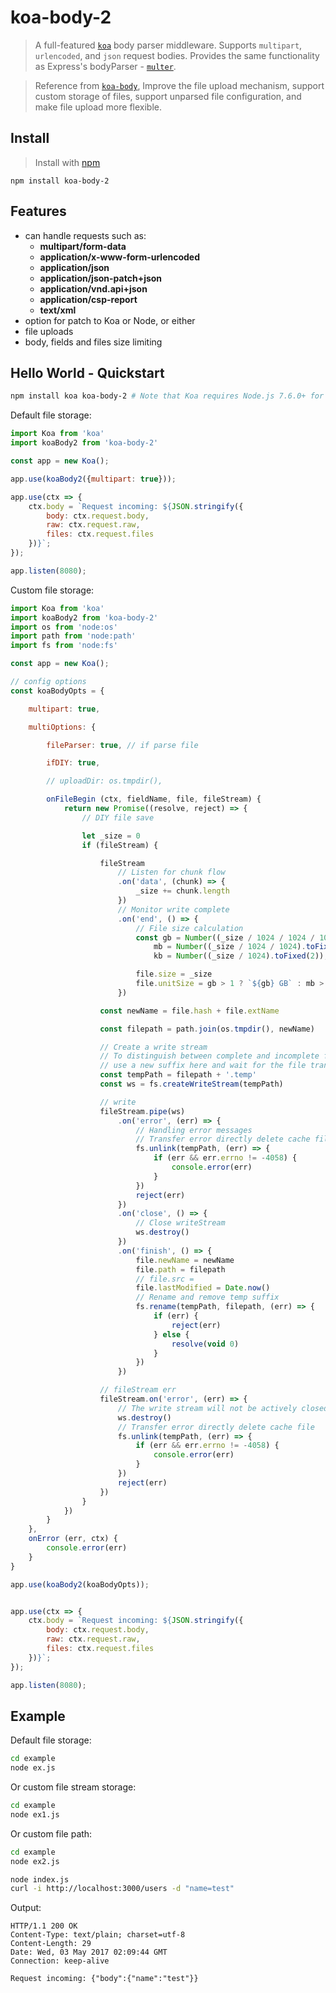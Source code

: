 # koa-body-2

> A full-featured [`koa`](https://github.com/koajs/koa) body parser middleware. Supports `multipart`, `urlencoded`, and `json` request bodies. Provides the same functionality as Express's bodyParser - [`multer`](https://github.com/expressjs/multer).         

> Reference from [`koa-body`](https://github.com/koajs/koa-body), Improve the file upload mechanism, support custom storage of files, support unparsed file configuration, and make file upload more flexible.     

## Install
>Install with [npm](https://github.com/npm/npm)     

```
npm install koa-body-2
```

## Features
- can handle requests such as:
  * **multipart/form-data**
  * **application/x-www-form-urlencoded**
  * **application/json**
  * **application/json-patch+json**
  * **application/vnd.api+json**
  * **application/csp-report**
  * **text/xml**
- option for patch to Koa or Node, or either
- file uploads
- body, fields and files size limiting

## Hello World - Quickstart

```sh
npm install koa koa-body-2 # Note that Koa requires Node.js 7.6.0+ for async/await support
```

Default file storage:      

```js
import Koa from 'koa'
import koaBody2 from 'koa-body-2'

const app = new Koa();

app.use(koaBody2({multipart: true}));

app.use(ctx => {
    ctx.body = `Request incoming: ${JSON.stringify({
        body: ctx.request.body,
        raw: ctx.request.raw,
        files: ctx.request.files
    })}`;
});

app.listen(8080);
```

Custom file storage:      

```js
import Koa from 'koa'
import koaBody2 from 'koa-body-2'
import os from 'node:os'
import path from 'node:path'
import fs from 'node:fs'

const app = new Koa();

// config options
const koaBodyOpts = {

    multipart: true,

    multiOptions: {

        fileParser: true, // if parse file

        ifDIY: true,

        // uploadDir: os.tmpdir(),

        onFileBegin (ctx, fieldName, file, fileStream) {
            return new Promise((resolve, reject) => {
                // DIY file save

                let _size = 0
                if (fileStream) {

                    fileStream
                        // Listen for chunk flow
                        .on('data', (chunk) => {
                            _size += chunk.length
                        })
                        // Monitor write complete
                        .on('end', () => {
                            // File size calculation
                            const gb = Number((_size / 1024 / 1024 / 1024).toFixed(2)),
                                mb = Number((_size / 1024 / 1024).toFixed(2)),
                                kb = Number((_size / 1024).toFixed(2));

                            file.size = _size
                            file.unitSize = gb > 1 ? `${gb} GB` : mb > 1 ? `${mb} MB` : `${kb} KB`
                        })

                    const newName = file.hash + file.extName

                    const filepath = path.join(os.tmpdir(), newName)

                    // Create a write stream
                    // To distinguish between complete and incomplete files, 
                    // use a new suffix here and wait for the file transfer to complete before renaming.
                    const tempPath = filepath + '.temp'
                    const ws = fs.createWriteStream(tempPath)

                    // write
                    fileStream.pipe(ws)
                        .on('error', (err) => {
                            // Handling error messages
                            // Transfer error directly delete cache file
                            fs.unlink(tempPath, (err) => {
                                if (err && err.errno != -4058) {
                                    console.error(err)
                                }
                            })
                            reject(err)
                        })
                        .on('close', () => {
                            // Close writeStream
                            ws.destroy()
                        })
                        .on('finish', () => {
                            file.newName = newName
                            file.path = filepath
                            // file.src = 
                            file.lastModified = Date.now()
                            // Rename and remove temp suffix
                            fs.rename(tempPath, filepath, (err) => {
                                if (err) {
                                    reject(err)
                                } else {
                                    resolve(void 0)
                                }
                            })
                        })

                    // fileStream err
                    fileStream.on('error', (err) => {
                        // The write stream will not be actively closed and needs to be destroyed.
                        ws.destroy()
                        // Transfer error directly delete cache file
                        fs.unlink(tempPath, (err) => {
                            if (err && err.errno != -4058) {
                                console.error(err)
                            }
                        })
                        reject(err)
                    })
                }
            })
        }
    },
    onError (err, ctx) {
        console.error(err)
    }
}

app.use(koaBody2(koaBodyOpts));


app.use(ctx => {
    ctx.body = `Request incoming: ${JSON.stringify({
        body: ctx.request.body,
        raw: ctx.request.raw,
        files: ctx.request.files
    })}`;
});

app.listen(8080);
```

## Example

Default file storage:      

```sh
cd example
node ex.js
```
Or custom file stream storage:       

```sh
cd example
node ex1.js
```

Or custom file path:       

```sh
cd example
node ex2.js
```

```sh
node index.js
curl -i http://localhost:3000/users -d "name=test"
```    

Output:
```text
HTTP/1.1 200 OK
Content-Type: text/plain; charset=utf-8
Content-Length: 29
Date: Wed, 03 May 2017 02:09:44 GMT
Connection: keep-alive

Request incoming: {"body":{"name":"test"}}
```